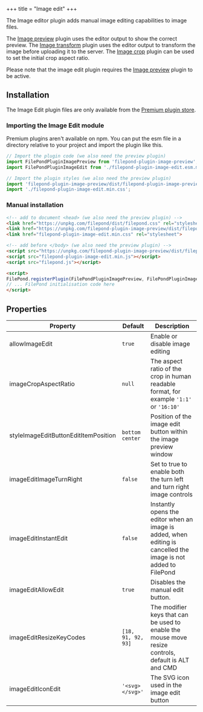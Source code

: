 +++
title = "Image edit"
+++

The Image editor plugin adds manual image editing capabilities to image files.

The [Image preview](../image-preview) plugin uses the editor output to show the correct preview. The [Image transform](../image-transform) plugin uses the editor output to transform the image before uploading it to the server. The [Image crop](../image-crop) plugin can be used to set the initial crop aspect ratio.

Please note that the image edit plugin requires the [Image preview](../image-preview) plugin to be active.


## Installation

The Image Edit plugin files are only available from the [Premium plugin store](https://pqina.nl/filepond/image-editor.html).


### Importing the Image Edit module

Premium plugins aren't available on npm. You can put the esm file in a directory relative to your project and import the plugin like this.

```js
// Import the plugin code (we also need the preview plugin)
import FilePondPluginImagePreview from 'filepond-plugin-image-preview';
import FilePondPluginImageEdit from './filepond-plugin-image-edit.esm.min.js';

// Import the plugin styles (we also need the preview plugin)
import 'filepond-plugin-image-preview/dist/filepond-plugin-image-preview.css';
import './filepond-plugin-image-edit.min.css';
```

### Manual installation

```html
<!-- add to document <head> (we also need the preview plugin) -->
<link href="https://unpkg.com/filepond/dist/filepond.css" rel="stylesheet">
<link href="https://unpkg.com/filepond-plugin-image-preview/dist/filepond-plugin-image-preview.css" rel="stylesheet">
<link href="filepond-plugin-image-edit.min.css" rel="stylesheet">

<!-- add before </body> (we also need the preview plugin) -->
<script src="https://unpkg.com/filepond-plugin-image-preview/dist/filepond-plugin-image-preview.js"></script>
<script src="filepond-plugin-image-edit.min.js"></script>
<script src="filepond.js"></script>

<script>
FilePond.registerPlugin(FilePondPluginImagePreview, FilePondPluginImageEdit);
// ... FilePond initialisation code here
</script>
```

## Properties

| Property             | Default | Description                                                                             |
| -------------------- | ------- | --------------------------------------------------------------------------------------- |
| allowImageEdit       | `true`  | Enable or disable image editing                                                        |
| imageCropAspectRatio | `null`  | The aspect ratio of the crop in human readable format, for example `'1:1'` or `'16:10'` |
| styleImageEditButtonEditItemPosition | `bottom center` | Position of the image edit button within the image preview window |
| imageEditImageTurnRight | `false` | Set to true to enable both the turn left and turn right image controls |
| imageEditInstantEdit | `false` | Instantly opens the editor when an image is added, when editing is cancelled the image is not added to FilePond |
| imageEditAllowEdit | `true` | Disables the manual edit button. |
| imageEditResizeKeyCodes | `[18, 91, 92, 93]` | The modifier keys that can be used to enable the mouse move resize controls, default is ALT and CMD |
| imageEditIconEdit | `'<svg></svg>'` | The SVG icon used in the image edit button |
